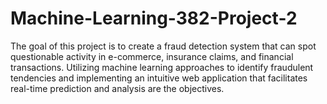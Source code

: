 # Machine-Learning-382-Project-2
The goal of this project is to create a fraud detection system that can spot questionable activity in e-commerce, insurance claims, and financial transactions.  Utilizing machine learning approaches to identify fraudulent tendencies and implementing an intuitive web application that facilitates real-time prediction and analysis are the objectives.
